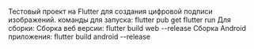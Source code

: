 Тестовый проект на Flutter для создания цифровой подписи изображений.
команды для запуска:
flutter pub get 
flutter run
Для сборки:
    Сборка веб версии:
    flutter build web --release
    Сборка Android приложения:
    flutter build android --release